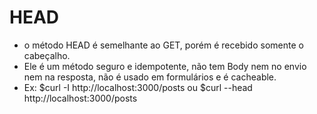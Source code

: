 # HEAD
- o método HEAD é semelhante ao GET, porém é recebido somente o cabeçalho.
- Ele é um método seguro e idempotente, não tem Body nem no envio nem na resposta, não é usado em formulários e é cacheable.
- Ex: $curl -I http://localhost:3000/posts ou   $curl --head http://localhost:3000/posts